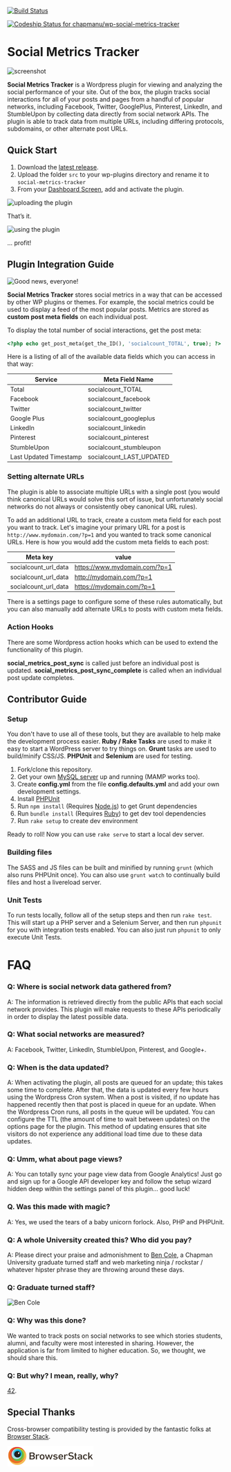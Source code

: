 [![Build Status](https://travis-ci.org/chapmanu/wp-social-metrics-tracker.svg)](https://travis-ci.org/chapmanu/wp-social-metrics-tracker)

[ ![Codeship Status for chapmanu/wp-social-metrics-tracker](https://codeship.com/projects/3c6afdd0-ede0-0132-88d7-5a51cb58650a/status?branch=development)](https://codeship.com/projects/84147)

# Social Metrics Tracker

![screenshot](http://i.imgur.com/JdOEBV7.png)

**Social Metrics Tracker** is a Wordpress plugin for viewing and analyzing the social performance of your site. Out of the box, the plugin tracks social interactions for all of your posts and pages from a handful of popular networks, including Facebook, Twitter, GooglePlus, Pinterest, LinkedIn, and StumbleUpon by collecting data directly from social network APIs. The plugin is able to track data from multiple URLs, including differing protocols, subdomains, or other alternate post URLs. 

## Quick Start

1. Download the [latest release](https://github.com/chapmanu/wp-social-metrics-tracker/releases/latest).
2. Upload the folder `src` to your wp-plugins directory and rename it to `social-metrics-tracker`
3. From your [Dashboard Screen](http://codex.wordpress.org/Dashboard_Screen), add and activate the plugin.

![uploading the plugin](http://i.imgur.com/kWl0iIq.png)

That’s it.

![using the plugin](http://i.imgur.com/qey5upD.png)

 ... profit!

## Plugin Integration Guide

![Good news, everyone!](http://3.bp.blogspot.com/_J2l4ETMVCDo/TQEuvsblAFI/AAAAAAAAA3A/Olb2qTHKEZ8/s400/11111111.jpg)

**Social Metrics Tracker** stores social metrics in a way that can be accessed by other WP plugins or themes. For example, the social metrics could be used to display a feed of the most popular posts. Metrics are stored as **custom post meta fields** on each individual post.

To display the total number of social interactions, get the post meta:

```php
<?php echo get_post_meta(get_the_ID(), 'socialcount_TOTAL', true); ?>
```

Here is a listing of all of the available data fields which you can access in that way:

Service  | Meta Field Name
------------- | -------------
Total | socialcount_TOTAL
Facebook | socialcount_facebook
Twitter | socialcount_twitter
Google Plus | socialcount_googleplus
LinkedIn | socialcount_linkedin
Pinterest | socialcount_pinterest
StumbleUpon | socialcount_stumbleupon
Last Updated Timestamp | socialcount_LAST_UPDATED

### Setting alternate URLs

The plugin is able to associate multiple URLs with a single post (you would think canonical URLs would solve this sort of issue, but unfortunately social networks do not always or consistently obey canonical URL rules).  

To add an additional URL to track, create a custom meta field for each post you want to track. Let's imagine your primary URL for a post is `http://www.mydomain.com/?p=1` and you wanted to track some canonical URLs. Here is how you would add the custom meta fields to each post: 

Meta key  | value
------------- | -------------
socialcount_url_data | https://www.mydomain.com/?p=1
socialcount_url_data | http://mydomain.com/?p=1
socialcount_url_data | https://mydomain.com/?p=1

There is a settings page to configure some of these rules automatically, but you can also manually add alternate URLs to posts with custom meta fields. 

### Action Hooks

There are some Wordpress action hooks which can be used to extend the functionality of this plugin.

**social_metrics_post_sync** is called just before an individual post is updated.
**social_metrics_post_sync_complete** is called when an individual post update completes.

## Contributor Guide

### Setup

You don't have to use all of these tools, but they are available to help make the development process easier.  **Ruby / Rake Tasks** are used to make it easy to start a WordPress server to try things on. **Grunt** tasks are used to build/minify CSS/JS. **PHPUnit** and **Selenium** are used for testing. 

1. Fork/clone this repository. 
2. Get your own [MySQL server](https://dev.mysql.com/downloads/mysql/) up and running (MAMP works too). 
2. Create **config.yml** from the file **config.defaults.yml** and add your own development settings.
3. Install [PHPUnit](https://phpunit.de/manual/current/en/installation.html)
2. Run `npm install` (Requires [Node.js](https://nodejs.org/)) to get Grunt dependencies
3. Run `bundle install` (Requires [Ruby](https://www.ruby-lang.org)) to get dev tool dependencies 
4. Run `rake setup` to create dev environment

Ready to roll! Now you can use `rake serve` to start a local dev server.

### Building files

The SASS and JS files can be built and minified by running `grunt` (which also runs PHPUnit once).  You can also use `grunt watch` to continually build files and host a livereload server. 

### Unit Tests

To run tests locally, follow all of the setup steps and then run `rake test`. This will start up a PHP server and a Selenium Server, and then run `phpunit` for you with integration tests enabled. You can also just run `phpunit` to only execute Unit Tests. 

# FAQ

### Q: Where is social network data gathered from?

A: The information is retrieved directly from the public APIs that each social network provides. This plugin will make requests to these APIs periodically in order to display the latest possible data. 

### Q: What social networks are measured?

A: Facebook, Twitter, LinkedIn, StumbleUpon, Pinterest, and Google+.

### Q: When is the data updated?

A: When activating the plugin, all posts are queued for an update; this takes some time to complete. After that, the data is updated every few hours using the Wordpress Cron system. When a post is visited, if no update has happened recently then that post is placed in queue for an update. When the Wordpress Cron runs, all posts in the queue will be updated.  You can configure the TTL (the amount of time to wait between updates) on the options page for the plugin. This method of updating ensures that site visitors do not experience any additional load time due to these data updates.

### Q: Umm, what about page views?

A: You can totally sync your page view data from Google Analytics! Just go and sign up for a Google API developer key and follow the setup wizard hidden deep within the settings panel of this plugin... good luck! 

### Q. Was this made with magic?

A: Yes, we used the tears of a baby unicorn forlock. Also, PHP and PHPUnit.

### Q: A whole University created this? Who did you pay?

A: Please direct your praise and admonishment to [Ben Cole](https://github.com/bcole808), a Chapman University graduate turned staff and web marketing ninja / rockstar / whatever hipster phrase they are throwing around these days.

### Q: Graduate turned staff?

![Ben Cole](http://i.imgur.com/5sjt6KP.png)

### Q: Why was this done?

We wanted to track posts on social networks to see which stories students, alumni, and faculty were most interested in sharing. However, the application is far from limited to higher education. So, we thought, we should share this.

### Q: But why? I mean, really, why?

[42](https://www.google.com/#q=the+answer+to+life+the+universe+and+everything).

## Special Thanks

Cross-browser compatibility testing is provided by the fantastic folks at [Browser Stack](https://www.browserstack.com). 

![Browser Stack](/assets/browser_stack.png?raw=true "Browser Stack")
